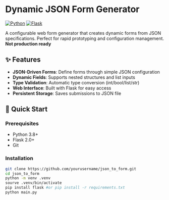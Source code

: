 # Dynamic JSON Form Generator

[![Python](https://img.shields.io/badge/python-3.8%2B-blue?logo=python)](https://www.python.org/)
[![Flask](https://img.shields.io/badge/flask-2.0%2B-lightgrey?logo=flask)](https://flask.palletsprojects.com/)

A configurable web form generator that creates dynamic forms from JSON specifications. Perfect for rapid prototyping and configuration management.
**Not production ready**

## ✨ Features

- **JSON-Driven Forms**: Define forms through simple JSON configuration
- **Dynamic Fields**: Supports nested structures and list inputs
- **Type Validation**: Automatic type conversion (int/bool/list/str)
- **Web Interface**: Built with Flask for easy access
- **Persistent Storage**: Saves submissions to JSON file

## 🚀 Quick Start

### Prerequisites
- Python 3.8+
- Flask 2.0+
- Git

### Installation
```bash
git clone https://github.com/yourusername/json_to_form.git
cd json_to_form
python -m venv .venv
sourve .venv/bin/activate
pip install flask #or pip install -r requirements.txt
python main.py
